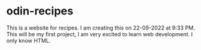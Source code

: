 # odin-recipes
This is a website for recipes. I am creating this on 22-09-2022 at 9:33 PM.
This will be my first project, I am very excited to learn web development.
I only know HTML.
